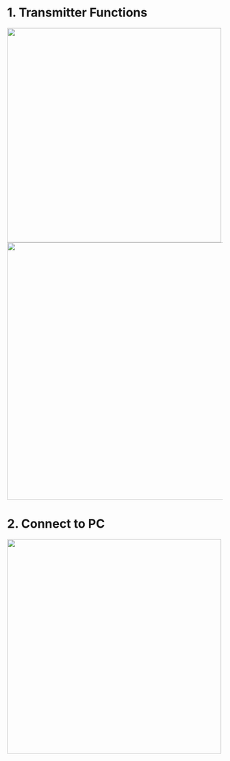 # 1. Transmitter Functions

<img src="https://github.com/user-attachments/assets/e9618aff-b230-4854-9276-f17a11786e2f" width="500">

<img src="https://github.com/user-attachments/assets/c01e75b6-4185-4c0a-b894-3b08fb0e6ce0" width="600">

# 2. Connect to PC

<img src="https://github.com/user-attachments/assets/2c4e938b-70a1-45d5-8971-d369083c75d7" width="500">

